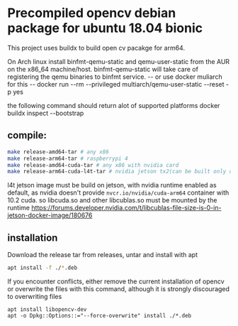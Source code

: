 # Precompiled opencv debian package for ubuntu 18.04 bionic

This project uses buildx to build open cv pacakge for arm64.

On Arch linux install binfmt-qemu-static and qemu-user-static from the AUR on the x86_64 machine/host. binfmt-qemu-static will take care of registering the qemu binaries to binfmt service.
-- or use docker muliarch for this --
docker run --rm --privileged multiarch/qemu-user-static --reset -p yes

the following command should return alot of supported platforms
docker buildx inspect --bootstrap

## compile:
```bash
make release-amd64-tar # any x86
make release-arm64-tar # raspberrypi 4
make release-amd64-cuda-tar # any x86 with nvidia card
make release-arm64-cuda-l4t-tar # nvidia jetson tx2(can be built only on nvidia jetson)
```
l4t jetson image must be build on jetson, with nvidia runtime enabled as default, as nvidia doesn't provide `nvcr.io/nvidia/cuda-arm64` container with 10.2 cuda.
so libcuda.so and other libcublas.so must be mounted by the runtime
https://forums.developer.nvidia.com/t/libcublas-file-size-is-0-in-jetson-docker-image/180676

## installation
Download the release tar from releases, untar and install with apt
```bash
apt install -f ./*.deb
```

If you encounter conflicts, either remove the current installation of opencv or overwrite the files with this command, although it is strongly 
discouraged to overwriting files
```
apt install libopencv-dev 
apt -o Dpkg::Options::="--force-overwrite" install ./*.deb
```

